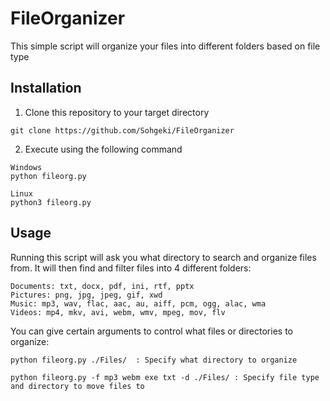 # FileOrganizer

This simple script will organize your files into different folders based on file type

## Installation

1. Clone this repository to your target directory

```
git clone https://github.com/Sohgeki/FileOrganizer
```

2. Execute using the following command

```
Windows
python fileorg.py
```
```
Linux
python3 fileorg.py
```

## Usage

Running this script will ask you what directory to search and organize files from.
It will then find and filter files into 4 different folders: 
```
Documents: txt, docx, pdf, ini, rtf, pptx
Pictures: png, jpg, jpeg, gif, xwd
Music: mp3, wav, flac, aac, au, aiff, pcm, ogg, alac, wma
Videos: mp4, mkv, avi, webm, wmv, mpeg, mov, flv
```

You can give certain arguments to control what files or directories to organize:
```
python fileorg.py ./Files/  : Specify what directory to organize
```
```
python fileorg.py -f mp3 webm exe txt -d ./Files/ : Specify file type and directory to move files to
```

